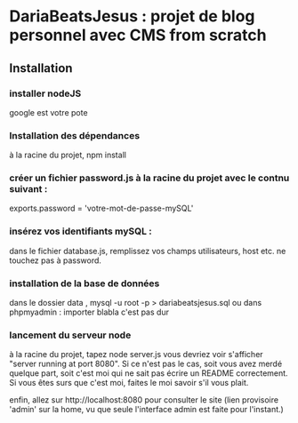 # DariaBeatsJesus : projet de blog personnel avec CMS from scratch

## Installation

### installer nodeJS

google est votre pote

### Installation des dépendances

à la racine du projet, npm install

### créer un fichier password.js à la racine du projet avec le contnu suivant :

exports.password = 'votre-mot-de-passe-mySQL'

### insérez vos identifiants mySQL :

dans le fichier database.js, remplissez vos champs utilisateurs, host etc. ne touchez pas à password.

### installation de la base de données

dans le dossier data , mysql -u root -p > dariabeatsjesus.sql
ou dans phpmyadmin : importer blabla c'est pas dur

### lancement du serveur node

à la racine du projet, tapez node server.js
vous devriez voir s'afficher "server running at port 8080". Si ce n'est pas le cas, soit vous avez merdé quelque part, soit c'est moi qui ne sait pas écrire un README correctement. Si vous êtes surs que c'est moi, faites le moi savoir s'il vous plait.

enfin, allez sur http://localhost:8080 pour consulter le site (lien provisoire 'admin' sur la home, vu que seule l'interface admin est faite pour l'instant.)
